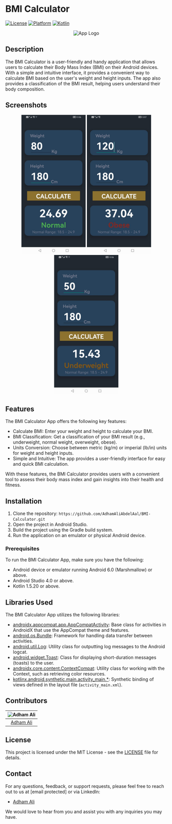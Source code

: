 # BMI Calculator

[![License](https://img.shields.io/badge/license-MIT-blue.svg)](https://opensource.org/licenses/MIT)
[![Platform](https://img.shields.io/badge/platform-Android-green.svg)](https://www.android.com)
[![Kotlin](https://img.shields.io/badge/kotlin-1.5.20-orange.svg)](https://kotlinlang.org/)

<p align="center">
  <img src="/images/logo.avif" alt="App Logo">
</p>

## Description

The BMI Calculator is a user-friendly and handy application that allows users to calculate their Body Mass Index (BMI) on their Android devices. With a simple and intuitive interface, it provides a convenient way to calculate BMI based on the user's weight and height inputs. The app also provides a classification of the BMI result, helping users understand their body composition.

## Screenshots

<p align="center">
  <img src="/images/normal.jpeg" width="200" alt="App Screenshot">
  <img src="/images/obese.jpeg" width="200" alt="App Screenshot">
  <img src="/images/underweighted.jpeg" width="200" alt="App Icon">
</p>

## Features

The BMI Calculator App offers the following key features:

* Calculate BMI: Enter your weight and height to calculate your BMI.
* BMI Classification: Get a classification of your BMI result (e.g., underweight, normal weight, overweight, obese).
* Units Conversion: Choose between metric (kg/m) or imperial (lb/in) units for weight and height inputs.
* Simple and Intuitive: The app provides a user-friendly interface for easy and quick BMI calculation.

With these features, the BMI Calculator provides users with a convenient tool to assess their body mass index and gain insights into their health and fitness.

## Installation

1. Clone the repository: `https://github.com/AdhamAliAbdelAal/BMI-Calculator.git`
2. Open the project in Android Studio.
3. Build the project using the Gradle build system.
4. Run the application on an emulator or physical Android device.

### Prerequisites

To run the BMI Calculator App, make sure you have the following:

* Android device or emulator running Android 6.0 (Marshmallow) or above.
* Android Studio 4.0 or above.
* Kotlin 1.5.20 or above.

## Libraries Used

The BMI Calculator App utilizes the following libraries:

* [androidx.appcompat.app.AppCompatActivity](https://developer.android.com/reference/androidx/appcompat/app/AppCompatActivity): Base class for activities in AndroidX that use the AppCompat theme and features.
* [android.os.Bundle](https://developer.android.com/reference/android/os/Bundle): Framework for handling data transfer between activities.
* [android.util.Log](https://developer.android.com/reference/android/util/Log): Utility class for outputting log messages to the Android logcat.
* [android.widget.Toast](https://developer.android.com/reference/android/widget/Toast): Class for displaying short-duration messages (toasts) to the user.
* [androidx.core.content.ContextCompat](https://developer.android.com/reference/androidx/core/content/ContextCompat): Utility class for working with the Context, such as retrieving color resources.
* [kotlinx.android.synthetic.main.activity_main.*](https://kotlinlang.org/docs/tutorials/android-plugin.html): Synthetic binding of views defined in the layout file (`activity_main.xml`).

## Contributors

| <img src="https://avatars.githubusercontent.com/u/83884426?v=4" alt="Adham Ali" width="150px"> |
| :---: |
| [Adham Ali](https://github.com/AdhamAliAbdelAal) |

## License

This project is licensed under the MIT License - see the [LICENSE](LICENSE) file for details.

## Contact

For any questions, feedback, or support requests, please feel free to reach out to us at [email protected] or via LinkedIn:

* [Adham Ali](https://www.linkedin.com/in/adham-ali-727967221/)

We would love to hear from you and assist you with any inquiries you may have.
